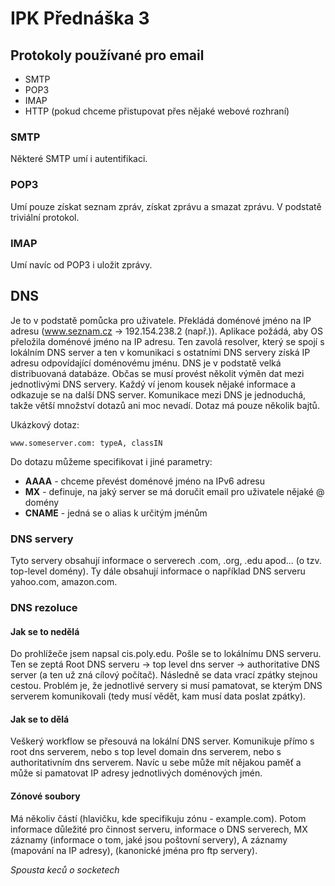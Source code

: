 # IPK Přednáška 3
## Protokoly používané pro email
- SMTP
- POP3
- IMAP
- HTTP (pokud chceme přistupovat přes nějaké webové rozhraní)

### SMTP
Některé SMTP umí i autentifikaci.

### POP3
Umí pouze získat seznam zpráv, získat zprávu a smazat zprávu. V podstatě triviální protokol.

### IMAP
Umí navíc od POP3 i uložit zprávy.

## DNS
Je to v podstatě pomůcka pro uživatele. Překládá doménové jméno na IP adresu (www.seznam.cz -> 192.154.238.2 (např.)). Aplikace požádá, aby OS přeložila doménové jméno na IP adresu. Ten zavolá resolver, který se spojí s lokálním DNS server a ten v komunikaci s ostatními DNS servery získá IP adresu odpovídající doménovému jménu. DNS je v podstatě velká distribuovaná databáze. Občas se musí provést několit výměn dat mezi jednotlivými DNS servery. Každý ví jenom kousek nějaké informace a odkazuje se na další DNS server. Komunikace mezi DNS je jednoduchá, takže větší množství dotazů ani moc nevadí. Dotaz má pouze několik bajtů.

Ukázkový dotaz:
```
www.someserver.com: typeA, classIN
```
Do dotazu můžeme specifikovat i jiné parametry:
- **AAAA** - chceme převést doménové jméno na IPv6 adresu
- **MX** - definuje, na jaký server se má doručit email pro uživatele nějaké @ domény
- **CNAME** - jedná se o alias k určitým jménům

### DNS servery
Tyto servery obsahují informace o serverech .com, .org, .edu apod... (o tzv. top-level domény). Ty dále obsahují informace o například DNS serveru yahoo.com, amazon.com.

### DNS rezoluce
#### Jak se to nedělá
Do prohlížeče jsem napsal cis.poly.edu. Pošle se to lokálnímu DNS serveru. Ten se zeptá Root DNS serveru -> top level dns server -> authoritative DNS server (a ten už zná cílový počítač). Následně se data vrací zpátky stejnou cestou. Problém je, že jednotlivé servery si musí pamatovat, se kterým DNS serverem komunikovali (tedy musí vědět, kam musí data poslat zpátky).

#### Jak se to dělá
Veškerý workflow se přesouvá na lokální DNS server. Komunikuje přímo s root dns serverem, nebo s top level domain dns serverem, nebo s authoritativním dns serverem. Navíc u sebe může mít nějakou paměť a může si pamatovat IP adresy jednotlivých doménových jmén. 

#### Zónové soubory
Má několiv částí (hlavičku, kde specifikuju zónu - example.com). Potom informace důležité pro činnost serveru, informace o DNS serverech, MX záznamy (informace o tom, jaké jsou poštovní servery), A záznamy (mapování na IP adresy), (kanonické jména pro ftp servery).

_Spousta keců o socketech_